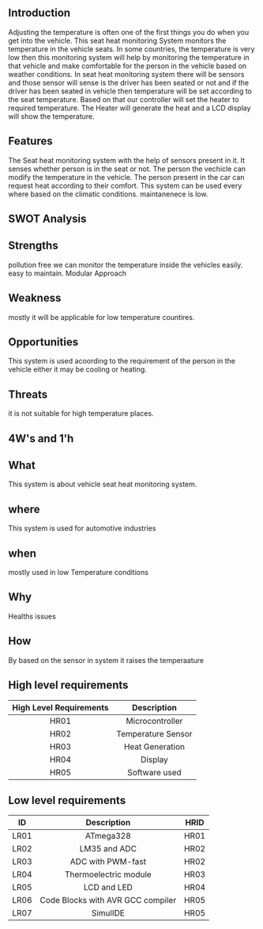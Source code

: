 ## Introduction
 Adjusting the temperature is often one of the first things you do when you get into the vehicle. This seat heat monitoring  System monitors the temperature in the vehicle seats. In some countries, the temperature is very low then this monitoring system will help by monitoring the temperature in that vehicle and make comfortable for the person in the vehicle based on weather conditions.  In seat heat monitoring system there will be sensors and  those sensor will sense is the driver has been seated or not and if the driver has been  seated in vehicle then temperature will be set according to the seat temperature. Based on that our controller will set the heater to required temperature. The Heater will generate the heat and a LCD display will show the temperature. 

 ## Features
 The Seat heat monitoring system with the help of sensors present in it. It senses whether person is in the seat or not.
 The person the vechicle can modify the temperature in the vehicle.
 The person present in the car can request heat according to their comfort.
 This system can be used every where based on the climatic conditions.
 maintanenece is low. 
 
 ## SWOT Analysis

 ## Strengths
 pollution free
 we can monitor  the temperature inside the vehicles easily.
 easy to maintain.
 Modular Approach

 ## Weakness
 mostly it will be applicable for low temperature countires.

 ## Opportunities
 This system is used acoording to the requirement of the person in the vehicle either it may be cooling or heating.

 ## Threats
 it is not suitable for  high temperature places.

 ## 4W's and 1'h

 ## What
  This system is about  vehicle seat heat monitoring system.

 ## where
  This system is used for automotive industries

 ## when
  mostly used in low Temperature conditions
  
 ## Why
  Healths issues

 ## How
  By based on the sensor in system it raises the temperaature
  
  ## High level requirements
 | High Level Requirements | Description |
 | :----: | :-----: | 
 | HR01 | Microcontroller |
 | HR02 | Temperature Sensor |
 | HR03 | Heat Generation |
 | HR04 | Display |
 | HR05 | Software used |

 ## Low level requirements
 | ID |	Description | HRID |
 | :----: | :-----: | :-----:|
 | LR01 | ATmega328 | HR01 |
 | LR02	| LM35 and ADC | HR02 |
 | LR03 | ADC with PWM-fast | HR02 |
 | LR04 | Thermoelectric module | HR03 |
 | LR05 | LCD and LED | HR04 |
 | LR06 | Code Blocks with AVR GCC compiler | HR05 |
 | LR07 | SimulIDE | HR05 |